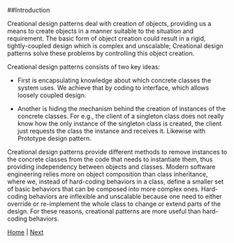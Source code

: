 ##Introduction

Creational design patterns deal with creation of objects, providing us a means to create objects in a manner suitable to the situation and requirement. The basic form of object creation could result in a rigid, tightly-coupled design which is complex and unscalable; Creational design patterns solve these problems by controlling this object creation.

Creational design patterns consists of two key ideas:

* First is encapsulating knowledge about which concrete classes the system uses. We achieve that by coding to interface, which allows loosely coupled design.

* Another is hiding the mechanism behind the creation of instances of the concrete classes. For e.g., the client of a singleton class does not really know how the only instance of the singleton class is created, the client just requests the class the instance and receives it. Likewise with Prototype design pattern. 

Creational design patterns provide different methods to remove instances to the concrete classes from the code that needs to instantiate them, thus providing independency between objects and classes.
Modern software engineering relies more on object composition than class inheritance, where we, instead of hard-coding behaviors in a class, define a smaller set of basic behaviors that can be composed into more complex ones. Hard-coding behaviors are inflexible and unscalable because one need to either override or re-implement the whole class to change or extend parts of the design. For these reasons, creational patterns are more useful than hard-coding behaviors.

 [Home](https://github.com/joed7/Creational-design-patterns/blob/master/home.md)  |  [Next](https://github.com/joed7/Creational-design-patterns/blob/master/singleton.md)
